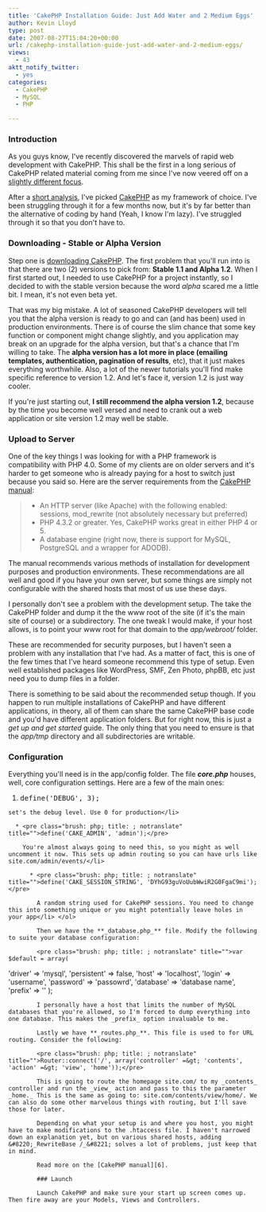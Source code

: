 ```yaml
---
title: 'CakePHP Installation Guide: Just Add Water and 2 Medium Eggs'
author: Kevin Lloyd
type: post
date: 2007-08-27T15:04:20+00:00
url: /cakephp-installation-guide-just-add-water-and-2-medium-eggs/
views:
  - 43
aktt_notify_twitter:
  - yes
categories:
  - CakePHP
  - MySQL
  - PHP

---
```

### Introduction

As you guys know, I've recently discovered the marvels of rapid web development with CakePHP. This shall be the first in a long serious of CakePHP related material coming from me since I've now veered off on a [slightly different focus][1].

After a [short analysis][2], I've picked [CakePHP][3] as my framework of choice. I've been struggling through it for a few months now, but it's by far better than the alternative of coding by hand (Yeah, I know I'm lazy). I've struggled through it so that you don't have to.

### Downloading - Stable or Alpha Version

Step one is [downloading CakePHP][4]. The first problem that you'll run into is that there are two (2) versions to pick from: **Stable 1.1 and Alpha 1.2**. When I first started out, I needed to use CakePHP for a project instantly, so I decided to with the stable version because the word _alpha_ scared me a little bit. I mean, it's not even beta yet.

That was my big mistake. A lot of seasoned CakePHP developers will tell you that the alpha version is ready to go and can (and has been) used in production environments. There is of course the slim chance that some key function or component might change slightly, and you application may break on an upgrade for the alpha version, but that's a chance that I'm willing to take. The **alpha version has a lot more in place (emailing templates, authentication, pagination of results**, etc), that it just makes everything worthwhile. Also, a lot of the newer tutorials you'll find make specific reference to version 1.2. And let's face it, version 1.2 is just way cooler.

If you're just starting out, **I still recommend the alpha version 1.2**, because by the time you become well versed and need to crank out a web application or site version 1.2 may well be stable.

### Upload to Server

One of the key things I was looking for with a PHP framework is compatibility with PHP 4.0. Some of my clients are on older servers and it's harder to get someone who is already paying for a host to switch just because you said so. Here are the server requirements from the [CakePHP manual][5]:

>   * An HTTP server (like Apache) with the following enabled: sessions, mod_rewrite (not absolutely necessary but preferred)
>   * PHP 4.3.2 or greater. Yes, CakePHP works great in either PHP 4 or 5.
>   * A database engine (right now, there is support for MySQL, PostgreSQL and a wrapper for ADODB).

The manual recommends various methods of installation for development purposes and production environments. These recommendations are all well and good if you have your own server, but some things are simply not configurable with the shared hosts that most of us use these days.

I personally don't see a problem with the development setup. The take the CakePHP folder and dump it the the www root of the site (if it's the main site of course) or a subdirectory. The one tweak I would make, if your host allows, is to point your www root for that domain to the _app/webroot/_ folder.

These are recommended for security purposes, but I haven't seen a problem with any installation that I've had. As a matter of fact, this is one of the few times that I've heard someone recommend this type of setup. Even well established packages like WordPress, SMF, Zen Photo, phpBB, etc just need you to dump files in a folder.

There is something to be said about the recommended setup though. If you happen to run multiple installations of CakePHP and have different applications, in theory, all of them can share the same CakePHP base code and you'd have different application folders. But for right now, this is just a _get up and get started_ guide. The only thing that you need to ensure is that the _app/tmp_ directory and all subdirectories are writable.

### Configuration

Everything you'll need is in the app/config folder. The file **_core.php_** houses, well, core configuration settings. Here are a few of the main ones:

  1. <pre class="brush: php; title: ; notranslate" title="">define('DEBUG', 3);</pre>

    set's the debug level. Use 0 for production</li>

      * <pre class="brush: php; title: ; notranslate" title="">define('CAKE_ADMIN', 'admin');</pre>

        You're almost always going to need this, so you might as well uncomment it now. This sets up admin routing so you can have urls like site.com/admin/events/</li>

          * <pre class="brush: php; title: ; notranslate" title="">define('CAKE_SESSION_STRING', 'DYhG93guVoUubWwiR2G0FgaC9mi');</pre>

            A random string used for CakePHP sessions. You need to change this into something unique or you might potentially leave holes in your app</li> </ol>

            Then we have the **_database.php_** file. Modify the following to suite your database configuration:

            <pre class="brush: php; title: ; notranslate" title="">var $default = array(
'driver' =&gt; 'mysql',
'persistent' =&gt; false,
'host' =&gt; 'localhost',
'login' =&gt; 'username',
'password' =&gt; 'passowrd',
'database' =&gt; 'database name',
'prefix' =&gt; ''
);</pre>

            I personally have a host that limits the number of MySQL databases that you're allowed, so I'm forced to dump everything into one database. This makes the _prefix_ option invaluable to me.

            Lastly we have **_routes.php_**. This file is used to for URL routing. Consider the following:

            <pre class="brush: php; title: ; notranslate" title="">Router::connect('/', array('controller' =&gt; 'contents', 'action' =&gt; 'view', 'home'));</pre>

            This is going to route the homepage site.com/ to my _contents_ controller and run the _view_ action and pass to this the parameter _home._ This is the same as going to: site.com/contents/view/home/. We can also do some other marvelous things with routing, but I'll save those for later.

            Depending on what your setup is and where you host, you might have to make modifications to the .htaccess file. I haven't narrowed down an explanation yet, but on various shared hosts, adding &#8220;_RewriteBase /_&#8221; solves a lot of problems, just keep that in mind.

            Read more on the [CakePHP manual][6].

            ### Launch

            Launch CakePHP and make sure your start up screen comes up. Then fire away are your Models, Views and Controllers.

 [1]: https://webdevelopment2.com/new-domain-webdevelopment2com-new-focus-frameworks-cakephp-javascript-web-20/ "New Domain and New Focus: Web Development 2.0, CakePHP"
 [2]: https://webdevelopment2.com/enter-cakephp-rapid-development-framework-no-really/
 [3]: http://www.cakephp.org/
 [4]: http://cakeforge.org/projects/cakephp/
 [5]: http://manual.cakephp.org/
 [6]: http://manual.cakephp.org/chapter/configuration "CakePHP configurations"